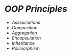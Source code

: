 <!-- Author: Daniel Benjamin Perez Morales -->
<!-- GitHub: https://github.com/DanielBenjaminPerezMoralesDev13 -->
<!-- Gitlab: https://gitlab.com/DanielBenjaminPerezMoralesDev13 -->
<!-- Email: danielperezdev@proton.me -->

# ***OOP Principles***

- *Asssociations*
- *Composition*
- *Aggregation*
- *Encapsulation*
- *Inheritance*
- *Polimorphism*
